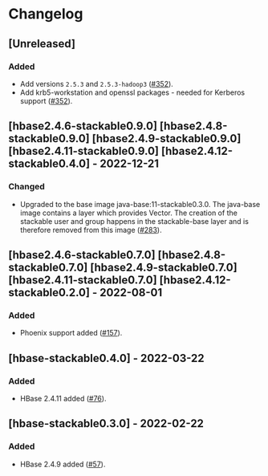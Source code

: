 # Changelog

## [Unreleased]

### Added

- Add versions `2.5.3` and `2.5.3-hadoop3` ([#352]).
- Add krb5-workstation and openssl packages - needed for Kerberos support ([#352]).

[#352]: https://github.com/stackabletech/docker-images/pull/352

## [hbase2.4.6-stackable0.9.0] [hbase2.4.8-stackable0.9.0] [hbase2.4.9-stackable0.9.0] [hbase2.4.11-stackable0.9.0] [hbase2.4.12-stackable0.4.0] - 2022-12-21

### Changed

- Upgraded to the base image java-base:11-stackable0.3.0. The java-base image
  contains a layer which provides Vector. The creation of the stackable user
  and group happens in the stackable-base layer and is therefore removed from
  this image ([#283]).

[#283]: https://github.com/stackabletech/docker-images/pull/283

## [hbase2.4.6-stackable0.7.0] [hbase2.4.8-stackable0.7.0] [hbase2.4.9-stackable0.7.0] [hbase2.4.11-stackable0.7.0] [hbase2.4.12-stackable0.2.0] - 2022-08-01

### Added

- Phoenix support added ([#157]).

[#157]: https://github.com/stackabletech/docker-images/pull/157

## [hbase-stackable0.4.0] - 2022-03-22

### Added

- HBase 2.4.11 added ([#76]).

[#76]: https://github.com/stackabletech/docker-images/pull/76

## [hbase-stackable0.3.0] - 2022-02-22

### Added

- HBase 2.4.9 added ([#57]).

[#57]: https://github.com/stackabletech/docker-images/pull/57
